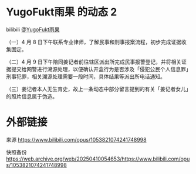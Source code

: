 # YugoFukt雨果 的动态 2

bilibili [@YugoFukt雨果](https://space.bilibili.com/4048244)

（一）4 月 8 日下午联系专业律师，了解民事和刑事报案流程，初步完成证据收集固定。

（二）4 月 9 日下午陪同姜记者前往辖区派出所完成民事报警登记，并将相关证据提交给网警进行溯源处理，以便确认开盒行为是否涉及「侵犯公民个人信息罪」刑事犯罪，相关溯源处理需要一段时间，具体结果等派出所电话通知。

（三）姜记者本人无生育史，故上一条动态中部分留言提到的有关「姜记者女儿」的照片信息属于伪造。

# 外部链接

来源 https://www.bilibili.com/opus/1053821074241748998

快照备份 https://web.archive.org/web/20250410054653/https://www.bilibili.com/opus/1053821074241748998
